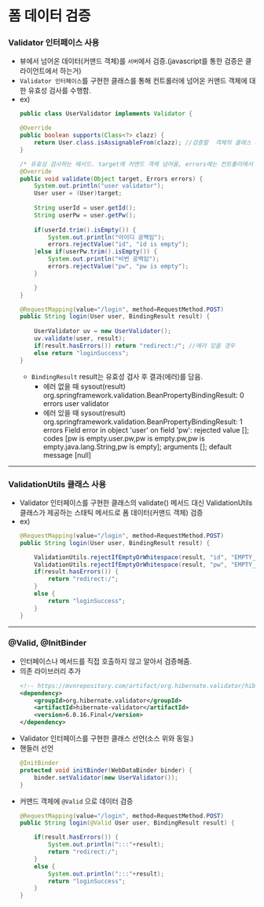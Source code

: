 # 폼 데이터 검증

### Validator 인터페이스 사용
- 뷰에서 넘어온 데이터(커맨드 객체)를 `서버`에서 검증.(javascript를 통한 검증은 클라이언트에서 하는거)
- `Validator 인터페이스`를 구현한 클래스를 통해 컨트롤러에 넘어온 커맨드 객체에 대한 유효성 검사를 수행함.
- ex)
    ```java
    public class UserValidator implements Validator {

	@Override
	public boolean supports(Class<?> clazz) {	
		return User.class.isAssignableFrom(clazz); //검증할  객체의 클래스 타입 정보
	}

    /* 유효성 검사하는 메서드. target에 커맨드 객체 넘어옴, errors에는 컨트롤러에서 바인딩 변수 넘어옴..*/
	@Override
	public void validate(Object target, Errors errors) {
		System.out.println("user validator");
		User user = (User)target;
		
		String userId = user.getId();
		String userPw = user.getPw();
		
		if(userId.trim().isEmpty()) {
			System.out.println("아이디 공백임");
			errors.rejectValue("id", "id is empty");
		}else if(userPw.trim().isEmpty()) {
			System.out.println("비번 공백임");
			errors.rejectValue("pw", "pw is empty");
		}	

	    }
    }

    ```
    ```java
    @RequestMapping(value="/login", method=RequestMethod.POST)
	public String login(User user, BindingResult result) {
		
		UserValidator uv = new UserValidator();
		uv.validate(user, result);
		if(result.hasErrors()) return "redirect:/"; //에러 있을 경우
		else return "loginSuccess";
	}
    ```
    - `BindingResult` result는 유효성 검사 후 결과(에러)를 담음.
        - 에러 없을 때 sysout(result)
        org.springframework.validation.BeanPropertyBindingResult: 0 errors
user validator
        - 에러 있을 때 sysout(result)
            org.springframework.validation.BeanPropertyBindingResult: 1 errors
            Field error in object 'user' on field 'pw': rejected value []; codes [pw is empty.user.pw,pw is empty.pw,pw is empty.java.lang.String,pw is empty]; arguments []; default message [null]
----
### ValidationUtils 클래스 사용
- Validator 인터페이스를 구현한 클래스의 validate() 메서드 대신 ValidationUtils 클래스가 제공하는 스태틱 메서드로 폼 데이터(커맨드 객체) 검증
- ex)
	```java
	@RequestMapping(value="/login", method=RequestMethod.POST)
	public String login(User user, BindingResult result) {	

		ValidationUtils.rejectIfEmptyOrWhitespace(result, "id", "EMPTY_id");//result : 검증 결과 담김. "id" : 커맨드객체(dto)의 필드, "EMPTY_id" : 에러코드
		ValidationUtils.rejectIfEmptyOrWhitespace(result, "pw", "EMPTY_pw");
		if(result.hasErrors()) {			
			return "redirect:/";
		}
		else {
			return "loginSuccess";
		}
	}
	```

----
### @Valid, @InitBinder
- 인터페이스나 메서드를 직접 호출하지 않고 알아서 검증해줌.
- 의존 라이브러리 추가
	```xml
	<!-- https://mvnrepository.com/artifact/org.hibernate.validator/hibernate-validator -->
	<dependency>
    	<groupId>org.hibernate.validator</groupId>
    	<artifactId>hibernate-validator</artifactId>
    	<version>6.0.16.Final</version>
	</dependency>

	```
- Validator 인터페이스를 구현한 클래스 선언(소스 위와 동일.)	
- 핸들러 선언
	```java
	@InitBinder
	protected void initBinder(WebDataBinder binder) {		
		binder.setValidator(new UserValidator());
	}
	```
- 커맨드 객체에 `@Valid` 으로 데이터 검증
	```java
	@RequestMapping(value="/login", method=RequestMethod.POST)
	public String login(@Valid User user, BindingResult result) {		

		if(result.hasErrors()) {
			System.out.println(":::"+result);
			return "redirect:/";
		}
		else {
			System.out.println(":::"+result);
			return "loginSuccess";
		}
	}
	```